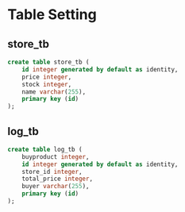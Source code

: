 # Table Setting

## store_tb

```sql
create table store_tb (
    id integer generated by default as identity,
    price integer,
    stock integer,
    name varchar(255),
    primary key (id)
);
```

## log_tb

```sql
create table log_tb (
    buyproduct integer,
    id integer generated by default as identity,
    store_id integer,
    total_price integer,
    buyer varchar(255),
    primary key (id)
);
```
